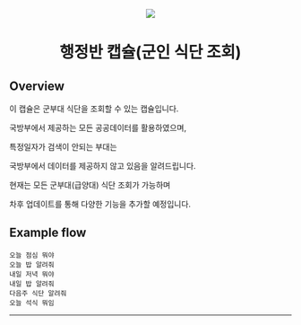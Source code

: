 <p align="Center">
  <img src="https://bixbydevelopers.com/dev/docs-assets/resources/dev-guide/bixby_logo_github-11221940070278028369.png">
  <br/>
  <h1 align="Center">행정반 캡슐(군인 식단 조회)</h1>
</p>

## Overview

이 캡슐은 군부대 식단을 조회할 수 있는 캡슐입니다.

국방부에서 제공하는 모든 공공데이터를 활용하였으며,

특정일자가 검색이 안되는 부대는 

국방부에서 데이터를 제공하지 않고 있음을 알려드립니다.

현재는 모든 군부대(급양대) 식단 조회가 가능하며

차후 업데이트를 통해 다양한 기능을 추가할 예정입니다.

## Example flow

```
오늘 점심 뭐야
오늘 밥 알려줘
내일 저녁 뭐야
내일 밥 알려줘
다음주 식단 알려줘
오늘 석식 뭐임
```

---
